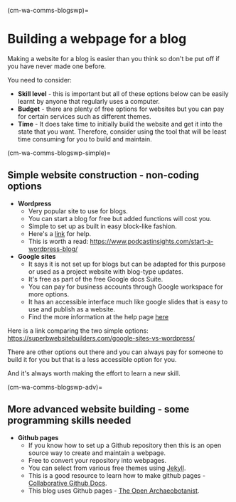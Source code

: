 (cm-wa-comms-blogswp)=

# Building a webpage for a blog

Making a website for a blog is easier than you think so don't be put off if you have never made one before. 

You need to consider:
* **Skill level** - this is important but all of these options below can be easily learnt by anyone that regularly uses a computer.
* **Budget** - there are plenty of free options for websites but you can pay for certain services such as different themes.
* **Time** - It does take time to initially build the website and get it into the state that you want. Therefore, consider using the tool that will be least time consuming for you to build and maintain.

(cm-wa-comms-blogswp-simple)=
## Simple website construction - non-coding options
* **Wordpress**
    * Very popular site to use for blogs.
    * You can start a blog for free but added functions will cost you.
    * Simple to set up as built in easy block-like fashion.
    * Here's a [link](https://wordpress.com/) for help.
    * This is worth a read: https://www.podcastinsights.com/start-a-wordpress-blog/
* **Google sites** 
    - It says it is not set up for blogs but can be adapted for this purpose or used as a project website with blog-type updates.
    - It's free as part of the free Google docs Suite.
    - You can pay for business accounts through Google workspace for more options.
    - It has an accessible interface much like google slides that is easy to use and publish as a website.
    - Find the more information at the help page [here](https://support.google.com/sites/?hl=en#topic=7184580) 

Here is a link comparing the two simple options: https://superbwebsitebuilders.com/google-sites-vs-wordpress/

There are other options out there and you can always pay for someone to build it for you but that is a less accessible option for you. 

And it's always worth making the effort to learn a new skill.

(cm-wa-comms-blogswp-adv)=
## More advanced website building - some programming skills needed
* **Github pages** 
    * If you know how to set up a Github repository then this is an open source way to create and maintain a webpage.
    * Free to convert your repository into webpages.
    * You can select from various free themes using [Jekyll](https://docs.github.com/en/github/working-with-github-pages/setting-up-a-github-pages-site-with-jekyll).
    * This is a good resource to learn how to make github pages - [Collaborative Github Docs](https://cassgvp.github.io/github-for-collaborative-documentation/docs/tut/4-2-Make-your-Pages-site.html). 
    * This blog uses Github pages - [The Open Archaeobotanist](https://ekaroune.github.io/The-Open-Archaeobotanist/).
